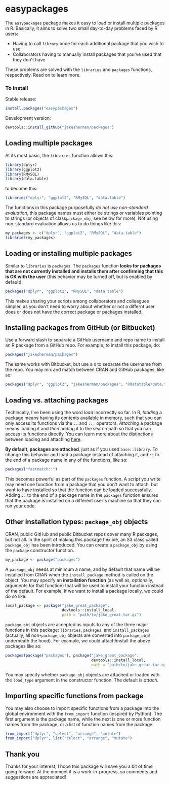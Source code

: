# easypackages
The `easypackages` package makes it easy to load or install multiple packages in R. Basically, it aims to solve two small day-to-day problems faced by R users:

* Having to call `library` once for each additional package that you wish to use
* Collaborators having to manually install packages that you've used that they don't have

These problems are solved with the `libraries` and `packages` functions, respectively. Read on to learn more.

### To install

Stable release:

```r
install.packages("easypackages")
```

Development version:

```r
devtools::install_github("jakesherman/packages")
```

## Loading multiple packages

At its most basic, the `libraries` function allows this:

```r
library(dplyr)
library(ggplot2)
library(RMySQL)
library(data.table)
```

to become this:

```r
libraries("dplyr", "ggplot2", "RMySQL", "data.table")
```

The functions in this package purposefully *do not use non-standard evaluation*, this package names must either be strings or variables pointing to strings (or objects of class`package_obj`, see below for more). Not using non-standard evaluation allows us to do things like this:

```r
my_packages <- c("dplyr", "ggplot2", "RMySQL", "data.table")
libraries(my_packages)
```


## Loading or installing multiple packages

Similar to `libraries` is `packages`. The `packages` function **looks for packages that are not currently installed and installs them after confirming that this is OK with the user** (this behavior may be turned off, but is enabled by default).

```r
packages("dplyr", "ggplot2", "RMySQL", "data.table")
```

This makes sharing your scripts among collaborators and colleagues simpler, as you don't need to worry about whether or not a differnt user does or does not have the correct package or packages installed.

## Installing packages from GitHub (or Bitbucket)

Use a forward slash to separate a GitHub username and repo name to install an R package from a GitHub repo. For example, to install this package, do:

```r
packages("jakesherman/packages")
```

The same works with Bitbucket, but use a `$` to separate the username from the repo. You may mix and match between CRAN and GitHub packages, like so:

```r
packages("dplyr", "ggplot2", "jakesherman/packages", "Rdatatable/data.table")
```

## Loading vs. attaching packages

Techincally, I've been using the word *load* incorrectly so far. In R, *loading* a package means having its contents available in memory, such that you can only access its functions via the `::` and `:::` operators. *Attaching* a package means loading it and *then* adding it to the search path so that you can access its functions directly. You can learn more about the distinctions between loading and attaching [here](http://r-pkgs.had.co.nz/namespace.html). 

**By default, packages are attached**, just as if you used `base::library`. To change this behavior and load a package instead of attaching it, add `::` to the end of a package name in any of the functions, like so:

```r
packages("fastmatch::")
```

This becomes powerful as part of the `packages` function. A script you write may need one function from a package that you don't want to attach, but want to have installed so that the function can be loaded successfully. Adding `::` to the end of a package name in the `packages` function ensures that the package is installed on a different user's machine so that they can run your code.

## Other installation types: `package_obj` objects

CRAN, public GitHub and public Bitbucket repos cover many R packages, but not all. In the spirit of making this package flexible, an S3 class called `package_obj` has been introduced. You can create a `package_obj` by using the `package` constructor function. 

```r
my_package <- package("packages")
```

A `package_obj` needs at minimum a name, and by default that name will be installed from CRAN when the `install_package` method is called on the object. You may specify an **installation function** (as well as, optionally, arguments for that function) that will be used to install your function instead of the default. For example, if we want to install a package locally, we could do so like:

```r
local_package <- package("jake_great_package", 
                         devtools::install_local, 
                         path = "path/to/jake_great.tar.gz")
```

`package_obj` objects are accepted as inputs to any of the three major functions in this package: `libraries`, `packages`, and `install_packages` (actually, all non-`package_obj` objects are converted into `package_obj`s underneath the hood). For example, we could attach/install the above packages like so:

```r
packages(package("packages"), package("jake_great_package", 
                                      devtools::install_local, 
                                      path = "path/to/jake_great.tar.gz"))
```

You may specify whether `package_obj` objects are attached or loaded with the `load_type` argument in the constructor function. The default is *attach*.

## Importing specific functions from package

You may also choose to import specific functions from a package into the global environment with the `from_import` function (inspired by Python). The first argument is the package name, while the next is one or more function names from the package, or a list of function names from the package.

```r
from_import("dplyr", "select", "arrange", "mutate")
from_import("dplyr", list("select", "arrange", "mutate")
```

## Thank you

Thanks for your interest, I hope this package will save you a bit of time going forward. At the moment it is a work-in-progress, so comments and suggestions are appreciated! 
